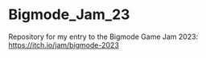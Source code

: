 # Bigmode_Jam_23
Repository for my entry to the Bigmode Game Jam 2023: https://itch.io/jam/bigmode-2023
